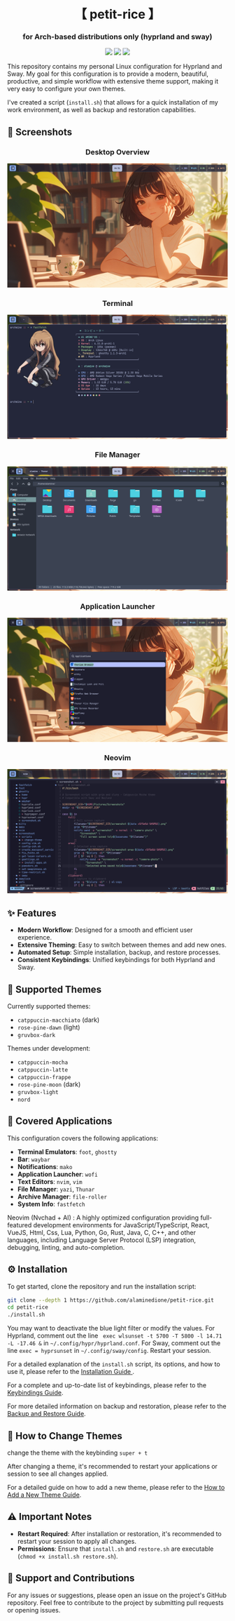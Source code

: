 <div align="center">
    <h1>【 petit-rice 】</h1>
    <h3> for Arch-based distributions only (hyprland and sway)</h3>
</div>


<div align="center"> 

![](https://img.shields.io/github/last-commit/alaminedione/petit-rice?&style=for-the-badge&color=8ad7eb&logo=git&logoColor=D9E0EE&labelColor=1E202B)
![](https://img.shields.io/github/stars/alaminedione/petit-rice?style=for-the-badge&logo=andela&color=86dbd7&logoColor=D9E0EE&labelColor=1E202B)
![](https://img.shields.io/github/repo-size/alaminedione/petit-rice?color=86dbce&label=SIZE&logo=protondrive&style=for-the-badge&logoColor=D9E0EE&labelColor=26230e)
</div>




This repository contains my personal Linux configuration for Hyprland and Sway. My goal for this configuration is to provide a modern, beautiful, productive, and simple workflow with extensive theme support, making it very easy to configure your own themes.

I've created a script (`install.sh`) that allows for a quick installation of my work environment, as well as backup and restoration capabilities.

## 📸 Screenshots

<div align="center">

### Desktop Overview
![Desktop Screenshot](screenshoot/screenshot-20250730-045141.png)

### Terminal
![Application Launcher](screenshoot/screenshot-20250730-045152.png)

### File Manager
![Terminal View](screenshoot/screenshot-20250730-045203.png)

### Application Launcher
![Workspace](screenshoot/screenshot-20250730-045210.png)

### Neovim
![System Info](screenshoot/screenshot-20250730-045343.png)

</div>

## ✨ Features

*   **Modern Workflow**: Designed for a smooth and efficient user experience.
*   **Extensive Theming**: Easy to switch between themes and add new ones.
*   **Automated Setup**: Simple installation, backup, and restore processes.
*   **Consistent Keybindings**: Unified keybindings for both Hyprland and Sway.

## 🎨 Supported Themes

Currently supported themes:
*   `catppuccin-macchiato` (dark)
*   `rose-pine-dawn` (light)
*   `gruvbox-dark`

Themes under development:
*   `catppuccin-mocha`
*   `catppuccin-latte`
*   `catppuccin-frappe`
*   `rose-pine-moon` (dark)
*   `gruvbox-light`
*   `nord`

## 🚀 Covered Applications

This configuration covers the following applications:
*   **Terminal Emulators**: `foot`, `ghostty`
*   **Bar**: `waybar`
*   **Notifications**: `mako`
*   **Application Launcher**: `wofi`
*   **Text Editors**: `nvim`, `vim`
*   **File Manager**: `yazi`, `Thunar`
*   **Archive Manager**: `file-roller`
*   **System Info**: `fastfetch`


Neovim (Nvchad + AI) : A highly optimized configuration providing full-featured development environments for JavaScript/TypeScript, React, VueJS, Html, Css,  Lua, Python, Go, Rust, Java, C, C++, and other languages, including Language Server Protocol (LSP) integration, debugging, linting, and auto-completion.


## ⚙️ Installation

To get started, clone the repository and run the installation script:

```bash
git clone --depth 1 https://github.com/alaminedione/petit-rice.git
cd petit-rice
./install.sh
```

You may want to deactivate the blue light filter or modify the values.
For Hyprland, comment out the line ` exec wlsunset -t 5700 -T 5800 -l 14.71 -L -17.46 &` in `~/.config/hypr/hyprland.conf`.
For Sway, comment out the line `exec = hyprsunset` in `~/.config/sway/config`.
Restart your session.


For a detailed explanation of the `install.sh` script, its options, and how to use it, please refer to the  [Installation Guide ](docs/GUIDE_INSTALLATION.md).

For a complete and up-to-date list of keybindings, please refer to the [Keybindings Guide](docs/KEYBINDINGS.md).

For more detailed information on backup and restoration, please refer to the [Backup and Restore Guide](docs/BACKUP_AND_RESTORE.md).

## 🎨 How to Change Themes

change the theme with the keybinding `super + t`

After changing a theme, it's recommended to restart your applications or session to see all changes applied.

For a detailed guide on how to add a new theme, please refer to the [How to Add a New Theme Guide](docs/HOW_TO_ADD_THEME.md).


## ⚠️ Important Notes

*   **Restart Required**: After installation or restoration, it's recommended to restart your session to apply all changes.
*   **Permissions**: Ensure that `install.sh` and `restore.sh` are executable (`chmod +x install.sh restore.sh`).

## 🤝 Support and Contributions

For any issues or suggestions, please open an issue on the project's GitHub repository.
Feel free to contribute to the project by submitting pull requests or opening issues.

